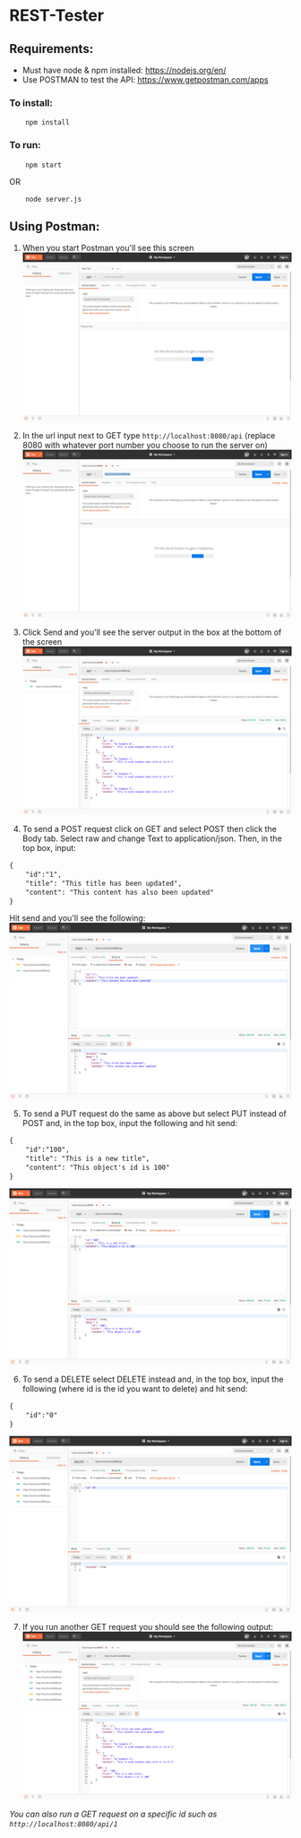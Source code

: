 # REST-Tester

## Requirements:
* Must have node & npm installed: https://nodejs.org/en/
* Use POSTMAN to test the API: https://www.getpostman.com/apps 

### To install:
```
    npm install
```

### To run:
```
    npm start
```
OR
```
    node server.js
```

## Using Postman:


1. When you start Postman you'll see this screen
![Postman start screen](https://github.com/GeorgeMarkham/REST-Tester/raw/master/example_imgs/0.png)


2. In the url input next to GET type `http://localhost:8080/api` (replace 8080 with whatever port number you choose to run the server on)
![Postman url input screen](https://github.com/GeorgeMarkham/REST-Tester/raw/master/example_imgs/1.png)


3. Click Send and you'll see the server output in the box at the bottom of the screen
![GET request](https://github.com/GeorgeMarkham/REST-Tester/raw/master/example_imgs/2.png)


4. To send a POST request click on GET and select POST then click the Body tab. Select raw and change Text to application/json. Then, in the top box, input:
```
{
	"id":"1",
	"title": "This title has been updated",
	"content": "This content has also been updated"
}
```
Hit send and you'll see the following:
![POST request](https://github.com/GeorgeMarkham/REST-Tester/raw/master/example_imgs/3.png)


5. To send a PUT request do the same as above but select PUT instead of POST and, in the top box, input the following and hit send:
```
{
	"id":"100",
	"title": "This is a new title",
	"content": "This object's id is 100"
}
```
![PUT request](https://github.com/GeorgeMarkham/REST-Tester/raw/master/example_imgs/4.png)


6. To send a DELETE select DELETE instead and, in the top box, input the following (where id is the id you want to delete) and hit send:
```
{
	"id":"0"
}
```
![PUT request](https://github.com/GeorgeMarkham/REST-Tester/raw/master/example_imgs/5.png)


7. If you run another GET request you should see the following output:
![GET request](https://github.com/GeorgeMarkham/REST-Tester/raw/master/example_imgs/6.png)


_You can also run a GET request on a specific id such as `http://localhost:8080/api/1`_